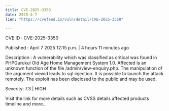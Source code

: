 ```yaml
---
title: CVE-2025-3350
date: 2025-4-7
lien: "https://cvefeed.io/vuln/detail/CVE-2025-3350"

---
```


CVE ID : CVE-2025-3350

Published :  April 7
2025
12:15 p.m. | 4 hours
11 minutes ago

Description : A vulnerability
which was classified as critical
was found in PHPGurukul Old Age Home Management System 1.0. Affected is an unknown function of the file /admin/view-enquiry.php. The manipulation of the argument viewid leads to sql injection. It is possible to launch the attack remotely. The exploit has been disclosed to the public and may be used.

Severity: 7.3 | HIGH

Visit the link for more details
such as CVSS details
affected products
timeline
and more...
